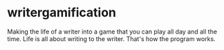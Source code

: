 # writergamification
Making the life of a writer into a game that you can play all day and all the time. Life is all about writing to the writer. That's how the program works.
